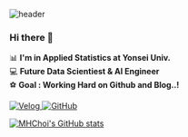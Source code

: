 ![header](https://capsule-render.vercel.app/api?type=transparent&color=auto&customColorList=0&height=300&section=header&text=Hello%20World!!!&desc=MHChoi's%20Github&descAlign=50&descAlignY=70&fontSize=100)  

### Hi there 👋
📊 **I'm in Applied Statistics at Yonsei Univ.**   
💻 **Future Data Scientiest & AI Engineer**   
⚽ **Goal : Working Hard on Github and Blog..!**   

<a href = "https://velog.io/@razozang"><img alt="Velog" src ="https://img.shields.io/badge/Velog-20C997.svg?&style=for-the-badge&logo=Velog&logoColor=white"/>
<a href = "https://github.com/MyeongheonChoi"><img alt="GitHub" src ="https://img.shields.io/badge/GitHub-181717.svg?&style=for-the-badge&logo=GitHub&logoColor=white"/>

[![MHChoi's GitHub stats](https://github-readme-stats.vercel.app/api?username=MyeongheonChoi&show_icons=true&theme=highcontrast)](https://github.com/anuraghazra/github-readme-stats)

